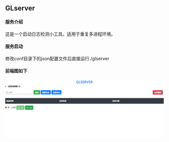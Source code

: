 ## GLserver

#### 服务介绍

这是一个启动日志检测小工具。适用于重复多进程环境。

#### 服务启动

修改conf目录下的json配置文件后直接运行./glserver

#### 前端图如下

![](pic/logsys.png)